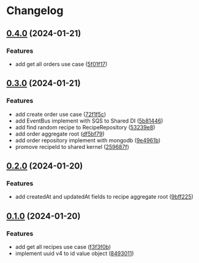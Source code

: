 # Changelog

## [0.4.0](https://github.com/soymichelt/restaurant-microservices/compare/restaurant-kitchen-v0.3.0...restaurant-kitchen-v0.4.0) (2024-01-21)


### Features

* add get all orders use case ([5f01f17](https://github.com/soymichelt/restaurant-microservices/commit/5f01f174405cd7916bea67f3f946b659a495c1c0))

## [0.3.0](https://github.com/soymichelt/restaurant-microservices/compare/restaurant-kitchen-v0.2.0...restaurant-kitchen-v0.3.0) (2024-01-21)


### Features

* add create order use case ([72f1f5c](https://github.com/soymichelt/restaurant-microservices/commit/72f1f5c08bb21d765a6e02dd86d56d49acc2e406))
* add EventBus implement with SQS to Shared DI ([5b81446](https://github.com/soymichelt/restaurant-microservices/commit/5b814466877cbb5d747c60b4b43d7a733fb5d58a))
* add find random recipe to RecipeRepository ([53239e8](https://github.com/soymichelt/restaurant-microservices/commit/53239e89ac08378ecd6eb41a2638c2da5c4b092a))
* add order aggregate root ([df5bf79](https://github.com/soymichelt/restaurant-microservices/commit/df5bf7996f18a61fc252420dfe056e5a38e19531))
* add order repository implement with mongodb ([9e4961b](https://github.com/soymichelt/restaurant-microservices/commit/9e4961b31b02514d1c8db86793e16268039e6d8f))
* promove recipeId to shared kernel ([259687f](https://github.com/soymichelt/restaurant-microservices/commit/259687f4f21089676b21c32a3c8e5456fdddcb81))

## [0.2.0](https://github.com/soymichelt/restaurant-microservices/compare/restaurant-kitchen-v0.1.0...restaurant-kitchen-v0.2.0) (2024-01-20)


### Features

* add createdAt and updatedAt fields to recipe aggregate root ([9bff225](https://github.com/soymichelt/restaurant-microservices/commit/9bff225791cdde2c050bcf262b8aa68605e58757))

## [0.1.0](https://github.com/soymichelt/restaurant-microservices/compare/restaurant-kitchen-v0.0.1...restaurant-kitchen-v0.1.0) (2024-01-20)


### Features

* add get all recipes use case ([f3f3f0b](https://github.com/soymichelt/restaurant-microservices/commit/f3f3f0b52af0f5547f95d70bfe291093b7c9421d))
* implement uuid v4 to id value object ([8493011](https://github.com/soymichelt/restaurant-microservices/commit/8493011e99b081529b0bcffbb9b8678106d12fec))
